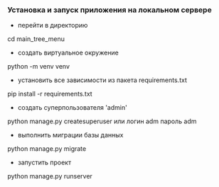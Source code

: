 ### Установка и запуск приложения на локальном сервере

- перейти в директорию

cd main_tree_menu

- создать виртуальное окружение 

python -m venv venv

- установить все зависимости из пакета requirements.txt

pip install -r requirements.txt

- создать суперпользователя 'admin'

python manage.py createsuperuser
или
логин adm
пароль adm

- выполнить миграции базы данных

python manage.py migrate

- запустить проект

python manage.py runserver


